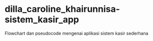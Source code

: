 # dilla_caroline_khairunnisa-sistem_kasir_app
Flowchart dan pseudocode mengenai aplikasi sistem kasir sederhana
